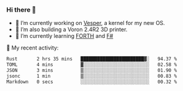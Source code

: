 ### Hi there 👋

<!--
**berkus/berkus** is a ✨ _special_ ✨ repository because its `README.md` (this file) appears on your GitHub profile.

Here are some ideas to get you started:

- 🔭 I’m currently working on ...
- 🌱 I’m currently learning ...
- 👯 I’m looking to collaborate on ...
- 🤔 I’m looking for help with ...
- 💬 Ask me about ...
- 📫 How to reach me: ...
- 😄 Pronouns: ...
- ⚡ Fun fact: ...
-->

- 🔭 I’m currently working on [Vesper](https://github.com/metta-systems/vesper), a kernel for my new OS.
- 🔭 I’m also building a Voron 2.4R2 3D printer.
- 🌱 I’m currently learning [FORTH](http://forth.com/starting-forth/) and [F#](https://fsharpforfunandprofit.com/)

💼 My recent activity:

<!--START_SECTION:waka-->

```txt
Rust       2 hrs 35 mins   ███████████████████████▓░   94.37 %
TOML       4 mins          ▓░░░░░░░░░░░░░░░░░░░░░░░░   02.58 %
JSON       3 mins          ▒░░░░░░░░░░░░░░░░░░░░░░░░   01.90 %
jsonc      1 min           ▒░░░░░░░░░░░░░░░░░░░░░░░░   00.83 %
Markdown   0 secs          ░░░░░░░░░░░░░░░░░░░░░░░░░   00.32 %
```

<!--END_SECTION:waka-->
